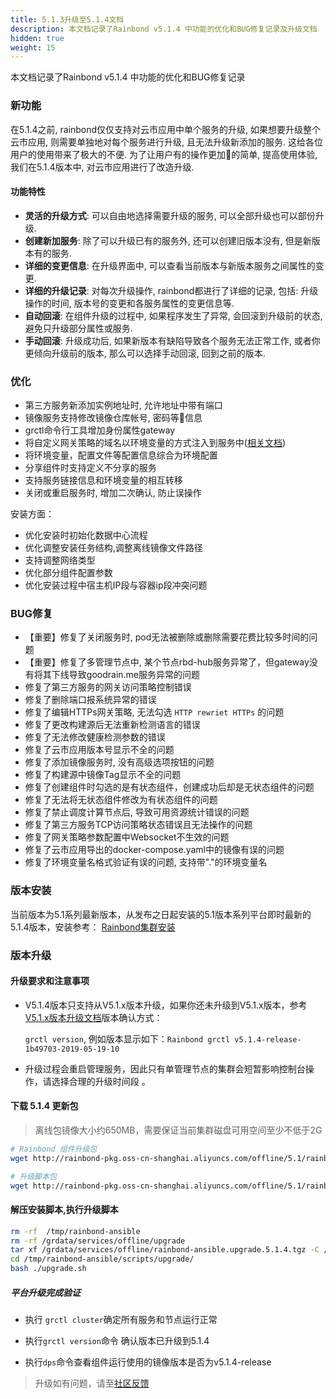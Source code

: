 ```yaml
---
title: 5.1.3升级至5.1.4文档
description: 本文档记录了Rainbond v5.1.4 中功能的优化和BUG修复记录及升级文档
hidden: true
weight: 15
---
```


本文档记录了Rainbond v5.1.4 中功能的优化和BUG修复记录

### 新功能

在5.1.4之前, rainbond仅仅支持对云市应用中单个服务的升级, 如果想要升级整个云市应用, 则需要单独地对每个服务进行升级, 且无法升级新添加的服务. 这给各位用户的使用带来了极大的不便. 为了让用户有的操作更加的简单, 提高使用体验, 我们在5.1.4版本中, 对云市应用进行了改造升级.

#### 功能特性

- **灵活的升级方式**: 可以自由地选择需要升级的服务, 可以全部升级也可以部份升级.
- **创建新加服务**: 除了可以升级已有的服务外, 还可以创建旧版本没有, 但是新版本有的服务.
- **详细的变更信息**: 在升级界面中, 可以查看当前版本与新版本服务之间属性的变更.
- **详细的升级记录**: 对每次升级操作, rainbond都进行了详细的记录, 包括: 升级操作的时间, 版本号的变更和各服务属性的变更信息等.
- **自动回滚**: 在组件升级的过程中, 如果程序发生了异常, 会回滚到升级前的状态, 避免只升级部分属性或服务.
- **手动回滚**: 升级成功后, 如果新版本有缺陷导致各个服务无法正常工作, 或者你更倾向升级前的版本, 那么可以选择手动回滚, 回到之前的版本.


### 优化

* 第三方服务新添加实例地址时, 允许地址中带有端口
* 镜像服务支持修改镜像仓库帐号, 密码等信息
* grctl命令行工具增加身份属性gateway
* 将自定义网关策略的域名以环境变量的方式注入到服务中([相关文档](/docs/user-manual/app-service-manage/service-env/))
* 将环境变量，配置文件等配置信息综合为环境配置
* 分享组件时支持定义不分享的服务
* 支持服务链接信息和环境变量的相互转移
* 关闭或重启服务时, 增加二次确认, 防止误操作

安装方面：

* 优化安装时初始化数据中心流程
* 优化调整安装任务结构,调整离线镜像文件路径
* 支持调整网络类型
* 优化部分组件配置参数
* 优化安装过程中宿主机IP段与容器ip段冲突问题

### BUG修复

- 【重要】修复了关闭服务时, pod无法被删除或删除需要花费比较多时间的问题
- 【重要】修复了多管理节点中, 某个节点rbd-hub服务异常了，但gateway没有将其下线导致goodrain.me服务异常的问题 
- 修复了第三方服务的网关访问策略控制错误 
- 修复了删除端口报系统异常的错误 
- 修复了编辑HTTPs网关策略, 无法勾选 `HTTP rewriet HTTPs` 的问题
- 修复了更改构建源后无法重新检测语言的错误
- 修复了无法修改健康检测参数的错误
- 修复了云市应用版本号显示不全的问题
- 修复了添加镜像服务时, 没有高级选项按钮的问题
- 修复了构建源中镜像Tag显示不全的问题
- 修复了创建组件时勾选的是有状态组件，创建成功后却是无状态组件的问题
- 修复了无法将无状态组件修改为有状态组件的问题
- 修复了禁止调度计算节点后, 导致可用资源统计错误的问题
- 修复了第三方服务TCP访问策略状态错误且无法操作的问题
- 修复了网关策略参数配置中Websocket不生效的问题
- 修复了云市应用导出的docker-compose.yaml中的镜像有误的问题
- 修复了环境变量名格式验证有误的问题, 支持带"."的环境变量名

### 版本安装

当前版本为5.1系列最新版本，从发布之日起安装的5.1版本系列平台即时最新的5.1.4版本，安装参考：
[Rainbond集群安装](/docs/quick-start/rainbond_install/)

### 版本升级

#### 升级要求和注意事项

- V5.1.4版本只支持从V5.1.x版本升级，如果你还未升级到V5.1.x版本，参考[V5.1.x版本升级文档](/docs/user-operations/upgrade/5.0.4-5.1.0/)版本确认方式：

   `grctl version`,  例如版本显示如下：`Rainbond grctl v5.1.4-release-1b49703-2019-05-19-10`  

- 升级过程会重启管理服务，因此只有单管理节点的集群会短暂影响控制台操作，请选择合理的升级时间段 。

#### 下载 5.1.4 更新包

> 离线包镜像大小约650MB，需要保证当前集群磁盘可用空间至少不低于2G

```bash
# Rainbond 组件升级包
wget http://rainbond-pkg.oss-cn-shanghai.aliyuncs.com/offline/5.1/rainbond.images.2019-05-20-5.1.4.tgz -O /grdata/services/offline/rainbond.images.upgrade.5.1.4.tgz

# 升级脚本包
wget http://rainbond-pkg.oss-cn-shanghai.aliyuncs.com/offline/5.1/rainbond-ansible.upgrade.5.1.4.tgz -O /grdata/services/offline/rainbond-ansible.upgrade.5.1.4.tgz
```

#### 解压安装脚本,执行升级脚本

```bash
rm -rf  /tmp/rainbond-ansible
rm -rf /grdata/services/offline/upgrade
tar xf /grdata/services/offline/rainbond-ansible.upgrade.5.1.4.tgz -C /tmp/
cd /tmp/rainbond-ansible/scripts/upgrade/
bash ./upgrade.sh
```

##### 平台升级完成验证

- 执行 `grctl cluster`确定所有服务和节点运行正常

- 执行`grctl version`命令 确认版本已升级到5.1.4

- 执行`dps`命令查看组件运行使用的镜像版本是否为v5.1.4-release

>升级如有问题，请至[社区反馈](https://t.goodrain.com/)
